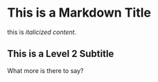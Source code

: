 # This is a Markdown Title
this is _italicized content_.

## This is a Level 2 Subtitle
What more is there to say?


